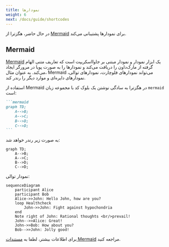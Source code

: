 ```yaml
---
title: نمودارها
weight: 6
next: /docs/guide/shortcodes
---
```


در حال حاضر، هگزترا از [Mermaid](#mermaid) برای نمودارها پشتیبانی می‌کند.

<!--more-->

## Mermaid

[Mermaid](https://github.com/mermaid-js/mermaid#readme) یک ابزار نمودار و نمودار مبتنی بر جاوااسکریپت است که تعاریف متنی الهام گرفته از مارک‌داون را دریافت می‌کند و نمودارها را به صورت پویا در مرورگر ایجاد می‌کند. به عنوان مثال، Mermaid می‌تواند نمودارهای فلوچارت، نمودارهای توالی، نمودارهای دایره‌ای و موارد دیگر را رندر کند.

استفاده از Mermaid در هگزترا به سادگی نوشتن یک بلوک کد با مجموعه زبان `mermaid` است:

````markdown
```mermaid
graph TD;
    A-->B;
    A-->C;
    B-->D;
    C-->D;
```
````

به صورت زیر رندر خواهد شد:

```mermaid
graph TD;
    A-->B;
    A-->C;
    B-->D;
    C-->D;
```

نمودار توالی:

```mermaid
sequenceDiagram
    participant Alice
    participant Bob
    Alice->>John: Hello John, how are you?
    loop Healthcheck
        John->>John: Fight against hypochondria
    end
    Note right of John: Rational thoughts <br/>prevail!
    John-->>Alice: Great!
    John->>Bob: How about you?
    Bob-->>John: Jolly good!
```

برای اطلاعات بیشتر، لطفا به [مستندات Mermaid](https://mermaid-js.github.io/mermaid/#/) مراجعه کنید.
